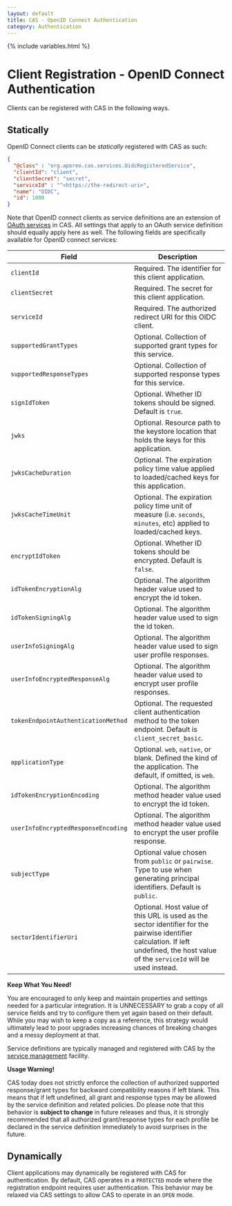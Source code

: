 ```yaml
---
layout: default
title: CAS - OpenID Connect Authentication
category: Authentication
---
```

{% include variables.html %}

# Client Registration - OpenID Connect Authentication

Clients can be registered with CAS in the following ways.

## Statically 

OpenID Connect clients can be *statically* registered with CAS as such:

```json
{
  "@class" : "org.apereo.cas.services.OidcRegisteredService",
  "clientId": "client",
  "clientSecret": "secret",
  "serviceId" : "^<https://the-redirect-uri>",
  "name": "OIDC",
  "id": 1000
}
```

Note that OpenID connect clients as service definitions are an 
extension of [OAuth services](OAuth-OpenId-Authentication.html) in CAS. All settings 
that apply to an OAuth service definition should equally apply here as well. 
The following fields are specifically available for OpenID connect services:

| Field                         | Description
|-------------------------------|---------------------------------------------------------------------------------------
| `clientId`                    | Required. The identifier for this client application.
| `clientSecret`                | Required. The secret for this client application.
| `serviceId`                   | Required. The authorized redirect URI for this OIDC client.
| `supportedGrantTypes`         | Optional. Collection of supported grant types for this service.
| `supportedResponseTypes`      | Optional. Collection of supported response types for this service.
| `signIdToken`                 | Optional. Whether ID tokens should be signed. Default is `true`.
| `jwks`                        | Optional. Resource path to the keystore location that holds the keys for this application.
| `jwksCacheDuration`           | Optional. The expiration policy time value applied to loaded/cached keys for this application.
| `jwksCacheTimeUnit`           | Optional. The expiration policy time unit of measure (i.e. `seconds`, `minutes`, etc) applied to loaded/cached keys.
| `encryptIdToken`              | Optional. Whether ID tokens should be encrypted. Default is `false`.
| `idTokenEncryptionAlg`        | Optional. The algorithm header value used to encrypt the id token.
| `idTokenSigningAlg`           | Optional. The algorithm header value used to sign the id token.
| `userInfoSigningAlg`          | Optional. The algorithm header value used to sign user profile responses.
| `userInfoEncryptedResponseAlg`   | Optional. The algorithm header value used to encrypt user profile responses.
| `tokenEndpointAuthenticationMethod`    | Optional. The requested client authentication method to the token endpoint. Default is `client_secret_basic`.
| `applicationType`             | Optional. `web`, `native`, or blank. Defined the kind of the application. The default, if omitted, is `web`. 
| `idTokenEncryptionEncoding`   | Optional. The algorithm method header value used to encrypt the id token.
| `userInfoEncryptedResponseEncoding`   | Optional. The algorithm method header value used to encrypt the user profile response.
| `subjectType`                 | Optional value chosen from `public` or `pairwise`. Type to use when generating principal identifiers. Default is `public`.
| `sectorIdentifierUri`         | Optional. Host value of this URL is used as the sector identifier for the pairwise identifier calculation. If left undefined, the host value of the `serviceId` will be used instead.

<div class="alert alert-info"><strong>Keep What You Need!</strong><p>You are encouraged to only keep and maintain properties and settings needed for a 
particular integration. It is UNNECESSARY to grab a copy of all service fields and try to configure them yet again based on their default. While 
you may wish to keep a copy as a reference, this strategy would ultimately lead to poor upgrades increasing chances of breaking changes and a messy 
deployment at that.</p></div>

Service definitions are typically managed and registered with CAS by the [service management](../services/Service-Management.html) facility.

<div class="alert alert-warning"><strong>Usage Warning!</strong><p>CAS today does not strictly enforce the collection of authorized supported 
response/grant types for backward compatibility reasons if left blank. This means that if left undefined, all grant and response types may be allowed by 
the service definition and related policies. Do please note that this behavior is <strong>subject to change</strong> in future releases 
and thus, it is strongly recommended that all authorized grant/response types for each profile be declared in the service definition 
immediately to avoid surprises in the future.</p></div>

## Dynamically

Client applications may dynamically be registered with CAS for authentication. By default, CAS operates 
in a `PROTECTED` mode where the registration endpoint requires user authentication. This behavior may be relaxed via 
CAS settings to allow CAS to operate in an `OPEN` mode.
